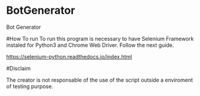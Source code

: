 # BotGenerator
Bot Generator

#How To run
To run this program is necessary to have Selenium Framework instaled for Python3 and Chrome Web Driver.
Follow the next guide.

https://selenium-python.readthedocs.io/index.html

#Disclaim

The creator is not responsable of the use of the script outside a enviroment of testing purpose.
